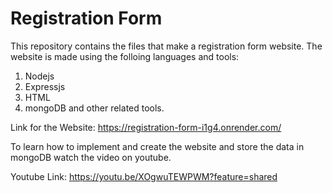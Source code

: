 # Registration Form
This repository contains the files that make a registration form website.
The website is made using the folloing languages and tools:
1. Nodejs
2. Expressjs
3. HTML
4. mongoDB
and other related tools.

Link for the Website: https://registration-form-i1g4.onrender.com/

To learn how to implement and create the website and store the data in mongoDB watch the video on youtube.

Youtube Link: https://youtu.be/XOgwuTEWPWM?feature=shared
